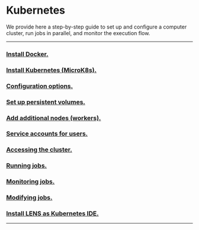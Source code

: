 # Kubernetes

We provide here a step-by-step guide to set up and configure a computer cluster, run jobs in parallel, and monitor the execution flow.

---

### [Install Docker.](/installation_docker.md)
### [Install Kubernetes (MicroK8s).](/installation_kubernetes.md)
### [Configuration options.](/configuration_kubernetes.md)
### [Set up persistent volumes.](/persistent_volumes.md)
### [Add additional nodes (workers).](/add_workers.md)
### [Service accounts for users.](/service_accounts.md)
### [Accessing the cluster.](/access_users.md)
### [Running jobs.](/running_jobs.md)
### [Monitoring jobs.](/monitoring.md)
### [Modifying jobs.](/modifying_jobs.md)
### [Install LENS as Kubernetes IDE.](/installation_lens.md)

---